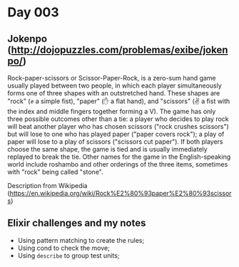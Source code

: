 # Day 003

## Jokenpo (http://dojopuzzles.com/problemas/exibe/jokenpo/)

Rock-paper-scissors or Scissor-Paper-Rock, is a zero-sum hand game usually played between two people, in which each player simultaneously forms one of three shapes with an outstretched hand. These shapes are "rock" (✊ a simple fist), "paper" (✋ a flat hand), and "scissors" (✌️ a fist with the index and middle fingers together forming a V). The game has only three possible outcomes other than a tie: a player who decides to play rock will beat another player who has chosen scissors ("rock crushes scissors") but will lose to one who has played paper ("paper covers rock"); a play of paper will lose to a play of scissors ("scissors cut paper"). If both players choose the same shape, the game is tied and is usually immediately replayed to break the tie. Other names for the game in the English-speaking world include roshambo and other orderings of the three items, sometimes with "rock" being called "stone".

Description from Wikipedia (https://en.wikipedia.org/wiki/Rock%E2%80%93paper%E2%80%93scissors)

## Elixir challenges and my notes

- Using pattern matching to create the rules;
- Using cond to check the move;
- Using `describe` to group test units;
